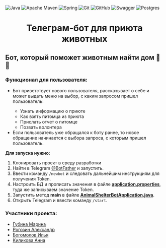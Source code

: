![Java](https://img.shields.io/badge/java-%23ED8B00.svg?style=for-the-badge&logo=java&logoColor=white)
![Apache Maven](https://img.shields.io/badge/Apache%20Maven-C71A36?style=for-the-badge&logo=Apache%20Maven&logoColor=white)
![Spring](https://img.shields.io/badge/spring-%236DB33F.svg?style=for-the-badge&logo=spring&logoColor=white)
![Git](https://img.shields.io/badge/git%20-%23F05033.svg?&style=for-the-badge&logo=git&logoColor=white)
![GitHub](https://img.shields.io/badge/github-%23121011.svg?style=for-the-badge&logo=github&logoColor=white)
![Swagger](https://img.shields.io/badge/-Swagger-%23Clojure?style=for-the-badge&logo=swagger&logoColor=white)
![Postgres](https://img.shields.io/badge/postgres-%23316192.svg?style=for-the-badge&logo=postgresql&logoColor=white)
<h1 align="center">Телеграм-бот для приюта животных</h1>

<h2>Бот, который поможет животным найти дом 🐶🐱</h2>

<h3>Функционал для пользователя:</h3>
<ul>
  <li>Бот приветствует нового пользователя, рассказывает о себе и может выдать меню на выбор, с каким запросом пришел пользователь:</li>
    <ul>
      <li>Узнать информацию о приюте</li>
      <li>Как взять питомца из приюта</li>
      <li>Прислать отчет о питомце</li>
      <li>Позвать волонтера</li>
    </ul>
  <li>Если пользователь уже обращался к боту ранее, то новое обращение начинается с выбора запроса, с которым пришел пользователь.</li>
</ul>

 **Для запуска нужно:**
1. Клонировать проект в среду разработки</li>
2. Найти в Telegram [@BotFather](https://t.me/BotFather) и запустить.
4. Ввести команду ```/newbot```  и следовать дальнейшим инструкциям для получения Token.
5. Настроить БД и прописать значения в файле **[application.properties](src/main/resources/application.properties)**, туда же записываем значение Token.
6. Запустить метод **main** в файле **[AnimalShelterBotApplication.java](src/main/java/pro/skypro/animalselterbot/AnimalShelterBotApplication.java)**.
7. Открыть Telegram и ввести команду ```/start```.

<h3>Участники проекта:</h3>
<ul>
<li><a href="https://github.com/MarinaGubina">Губина Марина</a></li>
<li><a href="https://github.com/alexsa-8">Рогозин Александр</a></li>
<li><a href="https://github.com/IlyaB98">Богомолов Илья</a></li>
<li><a href="https://github.com/klikli19">Киликова Анна</a></li>
</ul>
